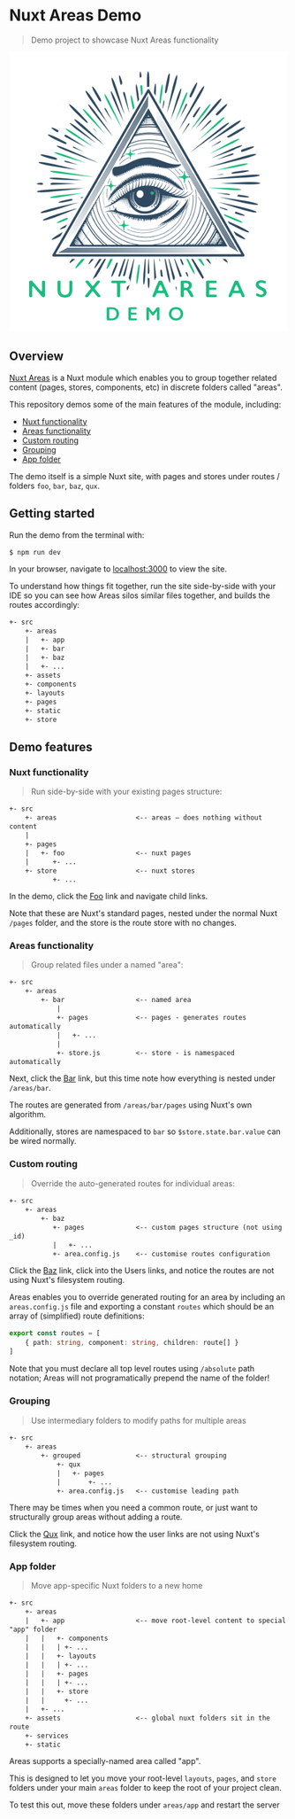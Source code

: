 # Nuxt Areas Demo

> Demo project to showcase Nuxt Areas functionality

<p align="center">
  <img src="https://raw.githubusercontent.com/davestewart/nuxt-areas-demo/master/static/nuxt-areas-demo.png" alt="Nuxt Areas">
</p>

## Overview

[Nuxt Areas](https://github.com/davestewart/nuxt-areas) is a Nuxt module which enables you to group together related content (pages, stores, components, etc) in discrete folders called "areas".

This repository demos some of the main features of the module, including:

- [Nuxt functionality](#nuxt-functionality)
- [Areas functionality](#areas-functionality)
- [Custom routing](#custom-routing)
- [Grouping](#grouping)
- [App folder](#app-folder)

The demo itself is a simple Nuxt site, with pages and stores under routes / folders `foo`, `bar`, `baz`, `qux`.

## Getting started

Run the demo from the terminal with:

```bash
$ npm run dev
```

In your browser, navigate to [localhost:3000](http://localhost:3000) to view the site.

To understand how things fit together, run the site side-by-side with your IDE so you can see how Areas silos similar files together, and builds the routes accordingly:

```
+- src
    +- areas
    |   +- app
    |   +- bar
    |   +- baz
    |   +- ...
    +- assets
    +- components
    +- layouts
    +- pages
    +- static
    +- store
```

## Demo features

### Nuxt functionality

> Run side-by-side with your existing pages structure:

```
+- src
    +- areas                    <-- areas – does nothing without content
    |
    +- pages
    |   +- foo                  <-- nuxt pages
    |      +- ...
    +- store                    <-- nuxt stores
           +- ...
```

In the demo, click the [Foo](https://localhost:3000/foo) link and navigate child links.

Note that these are Nuxt's standard pages, nested under the normal Nuxt `/pages` folder, and the store is the route store with no changes.

### Areas functionality

> Group related files under a named "area":

```
+- src
    +- areas
        +- bar                  <-- named area
            |
            +- pages            <-- pages - generates routes automatically
            |   +- ...
            |
            +- store.js         <-- store - is namespaced automatically
```

Next, click the [Bar](https://localhost:3000/bar) link, but this time note how everything is nested under `/areas/bar`.

The routes are generated from `/areas/bar/pages` using Nuxt's own algorithm. 

Additionally, stores are namespaced to `bar` so `$store.state.bar.value` can be wired normally.

### Custom routing

> Override the auto-generated routes for individual areas:

```
+- src
    +- areas
        +- baz
           +- pages             <-- custom pages structure (not using _id)
           |   +- ...
           +- area.config.js    <-- customise routes configuration
```
Click the [Baz](https://localhost:3000/baz) link, click into the Users links, and notice the routes are not using Nuxt's filesystem routing.

Areas enables you to override generated routing for an area by including an `areas.config.js` file and exporting a constant `routes` which should be an array of (simplified) route definitions:

````ts
export const routes = [
    { path: string, component: string, children: route[] }
]
````

Note that you must declare all top level routes using `/absolute` path notation; Areas will not programatically prepend the name of the folder! 

### Grouping

> Use intermediary folders to modify paths for multiple areas

```
+- src
    +- areas
        +- grouped              <-- structural grouping
            +- qux
            |   +- pages
            |       +- ...
            +- area.config.js   <-- customise leading path
```

There may be times when you need a common route, or just want to structurally group areas without adding a route.

Click the [Qux](https://localhost:3000/qux) link, and notice how the user links are not using Nuxt's filesystem routing.

### App folder

> Move app-specific Nuxt folders to a new home 

```
+- src
    +- areas
    |   +- app                  <-- move root-level content to special "app" folder
    |   |   +- components
    |   |   | +- ...
    |   |   +- layouts
    |   |   | +- ...
    |   |   +- pages
    |   |   | +- ...
    |   |   +- store
    |   |     +- ...
    |   +- ...
    +- assets                   <-- global nuxt folders sit in the route
    +- services
    +- static
```

Areas supports a specially-named area called "app".

This is designed to let you move your root-level `layouts`, `pages`, and `store` folders under your main `areas` folder to keep the root of your project clean.

To test this out, move these folders under `areas/app` and restart the server
